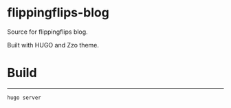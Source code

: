 # flippingflips-blog
Source for flippingflips blog.

Built with HUGO and Zzo theme.

# Build
---

`hugo server`
